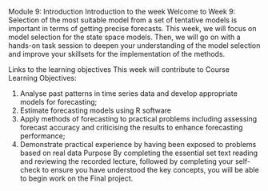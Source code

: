 Module 9: Introduction
Introduction to the week
Welcome to Week 9: Selection of the most suitable model from a set of tentative models is important in terms of getting precise forecasts. This week, we will focus on model selection for the state space models. Then, we will go on with a hands-on task session to deepen your understanding of the model selection and improve your skillsets for the implementation of the methods.

Links to the learning objectives
This week will contribute to Course Learning Objectives:

1. Analyse past patterns in time series data and develop appropriate models for forecasting;
2. Estimate forecasting models using R software
3. Apply methods of forecasting to practical problems including assessing forecast accuracy and criticising the results to enhance forecasting performance;
4. Demonstrate practical experience by having been exposed to problems based on real data
Purpose
By completing the essential set text reading and reviewing the recorded lecture, followed by completing your self-check to ensure you have understood the key concepts, you will be able to begin work on the Final project. 